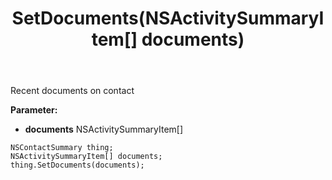 ﻿---
uid: crmscript_ref_NSContactSummary_SetDocuments
title: SetDocuments(NSActivitySummaryItem[] documents)
intellisense: NSContactSummary.SetDocuments
keywords: NSContactSummary, GetDocuments
so.topic: reference
---

Recent documents on contact

**Parameter:** 
 - **documents** NSActivitySummaryItem[]

```crmscript
NSContactSummary thing;
NSActivitySummaryItem[] documents;
thing.SetDocuments(documents);
```


